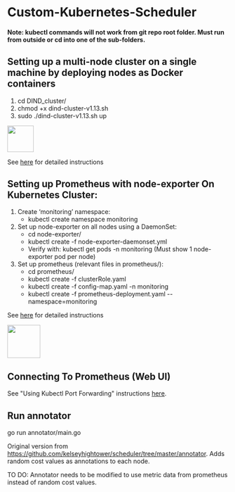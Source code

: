 # Custom-Kubernetes-Scheduler

#### Note: kubectl commands will not work from git repo root folder. Must run from outside or cd into one of the sub-folders.

## Setting up a multi-node cluster on a single machine by deploying nodes as Docker containers
1. cd DIND_cluster/
2. chmod +x dind-cluster-v1.13.sh
3. sudo ./dind-cluster-v1.13.sh up

<img src="https://github.com/meeramurali/Custom-Kubernetes-Scheduler/blob/master/images/1.png" height="60"/>

See [here](https://www.mirantis.com/blog/multi-kubernetes-kdc-quick-and-dirty-guide/) for detailed instructions

## Setting up Prometheus with node-exporter On Kubernetes Cluster: 
1. Create ‘monitoring’ namespace:
   - kubectl create namespace monitoring
2. Set up node-exporter on all nodes using a DaemonSet: 
   - cd node-exporter/
   - kubectl create -f node-exporter-daemonset.yml
   - Verify with: kubectl get pods -n monitoring (Must show 1 node-exporter pod per node)
3. Set up prometheus (relevant files in prometheus/):
   - cd prometheus/
   - kubectl create -f clusterRole.yaml
   - kubectl create -f config-map.yaml -n monitoring
   - kubectl create  -f prometheus-deployment.yaml --namespace=monitoring
   
See [here](https://devopscube.com/setup-prometheus-monitoring-on-kubernetes/) for detailed instructions

<img src="https://github.com/meeramurali/Custom-Kubernetes-Scheduler/blob/master/images/2.png" height="75"/>

## Connecting To Prometheus (Web UI)
See "Using Kubectl Port Forwarding" instructions [here](https://devopscube.com/setup-prometheus-monitoring-on-kubernetes/).

## Run annotator
go run annotator/main.go

Original version from https://github.com/kelseyhightower/scheduler/tree/master/annotator. Adds random cost values as annotations to each node. 

TO DO: Annotator needs to be modified to use metric data from prometheus instead of random cost values.
